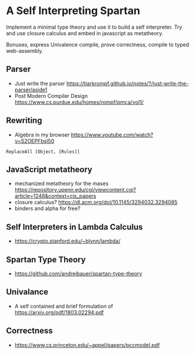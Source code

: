 # A Self Interpreting Spartan

Implement a minimal type theory and use it to build a self interpreter. Try and use closure calculus and embed in javascript as metatheory.

Bonuses, express Univalence compile, prove correctness, compile to typed web-assembly.

## Parser

* Just write the parser https://tiarkrompf.github.io/notes/?/just-write-the-parser/aside1
* Post Modern Compiler Design https://www.cs.purdue.edu/homes/rompf/pmca/vol1/

## Rewriting

* Algebra in my browser https://www.youtube.com/watch?v=S2OEPFbsl50

```
ReplaceAll [Object, [Rules]]
```

## JavaScript metatheory

* mechanized metatheory for the mases https://repository.upenn.edu/cgi/viewcontent.cgi?article=1248&context=cis_papers
* closure calculus? https://dl.acm.org/doi/10.1145/3294032.3294085
* binders and alpha for free?

## Self Interpreters in Lambda Calculus

* https://crypto.stanford.edu/~blynn/lambda/

## Spartan Type Theory

* https://github.com/andrejbauer/spartan-type-theory

## Univalance

* A self contained and brief formulation of https://arxiv.org/pdf/1803.02294.pdf

## Correctness

* https://www.cs.princeton.edu/~appel/papers/pccmodel.pdf
